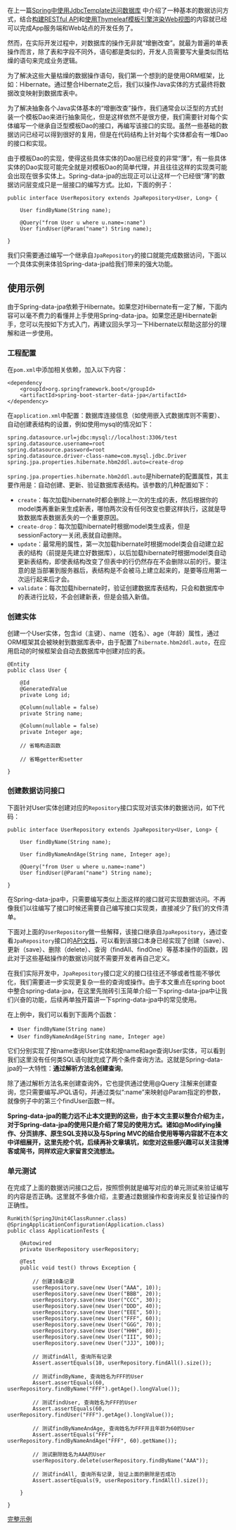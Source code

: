 在上一篇[Spring中使用JdbcTemplate访问数据库](/Data/JdbcTemplate) 中介绍了一种基本的数据访问方式，结合[构建RESTful API](/Web/RESTfulAPI)和[使用Thymeleaf模板引擎渲染Web视图](/Web/Thymeleaf)的内容就已经可以完成App服务端和Web站点的开发任务了。

然而，在实际开发过程中，对数据库的操作无非就“增删改查”。就最为普遍的单表操作而言，除了表和字段不同外，语句都是类似的，开发人员需要写大量类似而枯燥的语句来完成业务逻辑。

为了解决这些大量枯燥的数据操作语句，我们第一个想到的是使用ORM框架，比如：Hibernate。通过整合Hibernate之后，我们以操作Java实体的方式最终将数据改变映射到数据库表中。

为了解决抽象各个Java实体基本的“增删改查”操作，我们通常会以泛型的方式封装一个模板Dao来进行抽象简化，但是这样依然不是很方便，我们需要针对每个实体编写一个继承自泛型模板Dao的接口，再编写该接口的实现。虽然一些基础的数据访问已经可以得到很好的复用，但是在代码结构上针对每个实体都会有一堆Dao的接口和实现。

由于模板Dao的实现，使得这些具体实体的Dao层已经变的非常“薄”，有一些具体实体的Dao实现可能完全就是对模板Dao的简单代理，并且往往这样的实现类可能会出现在很多实体上。Spring-data-jpa的出现正可以让这样一个已经很“薄”的数据访问层变成只是一层接口的编写方式。比如，下面的例子：

```
public interface UserRepository extends JpaRepository<User, Long> {

    User findByName(String name);

    @Query("from User u where u.name=:name")
    User findUser(@Param("name") String name);

}
```

我们只需要通过编写一个继承自``JpaRepository``的接口就能完成数据访问，下面以一个具体实例来体验Spring-data-jpa给我们带来的强大功能。

## 使用示例

由于Spring-data-jpa依赖于Hibernate。如果您对Hibernate有一定了解，下面内容可以毫不费力的看懂并上手使用Spring-data-jpa。如果您还是Hibernate新手，您可以先按如下方式入门，再建议回头学习一下Hibernate以帮助这部分的理解和进一步使用。

### 工程配置

在``pom.xml``中添加相关依赖，加入以下内容：

```
<dependency
    <groupId>org.springframework.boot</groupId>
    <artifactId>spring-boot-starter-data-jpa</artifactId>
</dependency>
```

在``application.xml``中配置：数据库连接信息（如使用嵌入式数据库则不需要）、自动创建表结构的设置，例如使用mysql的情况如下：

```
spring.datasource.url=jdbc:mysql://localhost:3306/test
spring.datasource.username=root
spring.datasource.password=root
spring.datasource.driver-class-name=com.mysql.jdbc.Driver
spring.jpa.properties.hibernate.hbm2ddl.auto=create-drop
```

``spring.jpa.properties.hibernate.hbm2ddl.auto``是hibernate的配置属性，其主要作用是：自动创建、更新、验证数据库表结构。该参数的几种配置如下：

* ``create``：每次加载hibernate时都会删除上一次的生成的表，然后根据你的model类再重新来生成新表，哪怕两次没有任何改变也要这样执行，这就是导致数据库表数据丢失的一个重要原因。
* ``create-drop``：每次加载hibernate时根据model类生成表，但是sessionFactory一关闭,表就自动删除。
* ``update``：最常用的属性，第一次加载hibernate时根据model类会自动建立起表的结构（前提是先建立好数据库），以后加载hibernate时根据model类自动更新表结构，即使表结构改变了但表中的行仍然存在不会删除以前的行。要注意的是当部署到服务器后，表结构是不会被马上建立起来的，是要等应用第一次运行起来后才会。
* ``validate``：每次加载hibernate时，验证创建数据库表结构，只会和数据库中的表进行比较，不会创建新表，但是会插入新值。

### 创建实体

创建一个User实体，包含id（主键）、name（姓名）、age（年龄）属性，通过ORM框架其会被映射到数据库表中，由于配置了``hibernate.hbm2ddl.auto``，在应用启动的时候框架会自动去数据库中创建对应的表。

```
@Entity
public class User {

    @Id
    @GeneratedValue
    private Long id;

    @Column(nullable = false)
    private String name;

    @Column(nullable = false)
    private Integer age;

    // 省略构造函数

    // 省略getter和setter

}
```

### 创建数据访问接口

下面针对User实体创建对应的``Repository``接口实现对该实体的数据访问，如下代码：

```
public interface UserRepository extends JpaRepository<User, Long> {

    User findByName(String name);

    User findByNameAndAge(String name, Integer age);

    @Query("from User u where u.name=:name")
    User findUser(@Param("name") String name);

}
```

在Spring-data-jpa中，只需要编写类似上面这样的接口就可实现数据访问。不再像我们以往编写了接口时候还需要自己编写接口实现类，直接减少了我们的文件清单。

下面对上面的``UserRepository``做一些解释，该接口继承自``JpaRepository``，通过查看``JpaRepository``接口的[API文档](https://docs.spring.io/spring-data/data-jpa/docs/current/api/)，可以看到该接口本身已经实现了创建（save）、更新（save）、删除（delete）、查询（findAll、findOne）等基本操作的函数，因此对于这些基础操作的数据访问就不需要开发者再自己定义。

在我们实际开发中，``JpaRepository``接口定义的接口往往还不够或者性能不够优化，我们需要进一步实现更复杂一些的查询或操作。由于本文重点在spring boot中整合spring-data-jpa，在这里先抛砖引玉简单介绍一下spring-data-jpa中让我们兴奋的功能，后续再单独开篇讲一下spring-data-jpa中的常见使用。

在上例中，我们可以看到下面两个函数：

* ``User findByName(String name)``
* ``User findByNameAndAge(String name, Integer age)``

它们分别实现了按name查询User实体和按name和age查询User实体，可以看到我们这里没有任何类SQL语句就完成了两个条件查询方法。这就是Spring-data-jpa的一大特性：__通过解析方法名创建查询__。

除了通过解析方法名来创建查询外，它也提供通过使用@Query 注解来创建查询，您只需要编写JPQL语句，并通过类似“:name”来映射@Param指定的参数，就像例子中的第三个findUser函数一样。

__Spring-data-jpa的能力远不止本文提到的这些，由于本文主要以整合介绍为主，对于Spring-data-jpa的使用只是介绍了常见的使用方式。诸如@Modifying操作、分页排序、原生SQL支持以及与Spring MVC的结合使用等等内容就不在本文中详细展开，这里先挖个坑，后续再补文章填坑，如您对这些感兴趣可以关注我博客或简书，同样欢迎大家留言交流想法。__

### 单元测试

在完成了上面的数据访问接口之后，按照惯例就是编写对应的单元测试来验证编写的内容是否正确。这里就不多做介绍，主要通过数据操作和查询来反复验证操作的正确性。

```
RunWith(SpringJUnit4ClassRunner.class)
@SpringApplicationConfiguration(Application.class)
public class ApplicationTests {

	@Autowired
	private UserRepository userRepository;

	@Test
	public void test() throws Exception {

		// 创建10条记录
		userRepository.save(new User("AAA", 10));
		userRepository.save(new User("BBB", 20));
		userRepository.save(new User("CCC", 30));
		userRepository.save(new User("DDD", 40));
		userRepository.save(new User("EEE", 50));
		userRepository.save(new User("FFF", 60));
		userRepository.save(new User("GGG", 70));
		userRepository.save(new User("HHH", 80));
		userRepository.save(new User("III", 90));
		userRepository.save(new User("JJJ", 100));

		// 测试findAll, 查询所有记录
		Assert.assertEquals(10, userRepository.findAll().size());

		// 测试findByName, 查询姓名为FFF的User
		Assert.assertEquals(60, userRepository.findByName("FFF").getAge().longValue());

		// 测试findUser, 查询姓名为FFF的User
		Assert.assertEquals(60, userRepository.findUser("FFF").getAge().longValue());

		// 测试findByNameAndAge, 查询姓名为FFF并且年龄为60的User
		Assert.assertEquals("FFF", userRepository.findByNameAndAge("FFF", 60).getName());

		// 测试删除姓名为AAA的User
		userRepository.delete(userRepository.findByName("AAA"));

		// 测试findAll, 查询所有记录, 验证上面的删除是否成功
		Assert.assertEquals(9, userRepository.findAll().size());

	}

}
```

[完整示例](完整示例)
